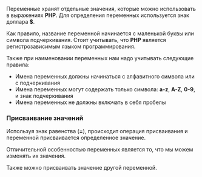 Переменные хранят отдельные значения, которые можно использовать в выражениях **PHP**. Для определения переменных используется знак доллара **$**.

Как правило, название переменной начинается с маленькой буквы или символа подчеркивания. Стоит учитывать, что **PHP** является регистрозависимым языком программирования. 

Также при наименовании переменных нам надо учитывать следующие правила:
- Имена переменных должны начинаться с алфавитного символа или с подчеркивания
- Имена переменных могут содержать только символа: **a-z**, **A-Z**, **0-9**, и знак подчеркивания
- Имена переменных не должны включать в себя пробелы

### Присваивание значений
Используя знак равенства (**=**), происходит операция присваивания и переменной присваивается определенное значение.

Отличительной особенностью переменных является то, что мы можем изменять их значения.

Также можно присваивать значение другой переменной.
